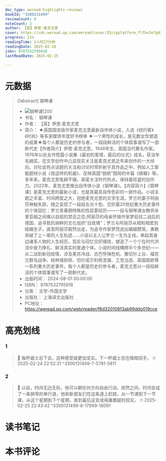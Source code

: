 ```yaml
---
doc_type: weread-highlights-reviews
bookId: "3300131499"
reviewCount: 0
noteCount: 2
author: 【英】伊恩·麦克尤恩
cover: https://cdn.weread.qq.com/weread/cover/35/cpplatform_flfbv3e7g92zugh6hspapy/t6_cpplatform_flfbv3e7g92zugh6hspapy1737355329.jpg
progress: 21%
readingTime: 1小时27分钟
readingDate: 2025-02-20
isbn: 9787532795918
lastReadDate: 2025-02-25

---
```

# 元数据
> [!abstract] 钢琴课
> - ![ 钢琴课|200](https://cdn.weread.qq.com/weread/cover/35/cpplatform_flfbv3e7g92zugh6hspapy/t6_cpplatform_flfbv3e7g92zugh6hspapy1737355329.jpg)
> - 书名： 钢琴课
> - 作者： 【英】伊恩·麦克尤恩
> - 简介： ★英国国宝级作家麦克尤恩最新自传体小说，入选《纽约客》《时尚》等多家媒体年度好书榜单 ★一个男性的成长，是无数女性塑造的成果★每个人都是历史的参与者，一段段鲜活的个体叙事谱写了一部断代史【作者简介】伊恩·麦克尤恩，1948年生，英国当代著名作家。1976年以处女作短篇小说集《最初的爱情，最后的仪式》成名，获当年毛姆奖。在文学创作中凸显现实关注是麦克尤恩近年来创作的一大倾向，对社会热点话题的关注和讨论时常折射于其作品之中，例如人工智能题材小说《我这样的机器》、反映英国“脱欧”困局的中篇《蟑螂》等。多年来，麦克尤恩笔耕不辍，紧密关注时代热点，保持着旺盛的创作力。2022年，麦克尤恩推出自传体小说《钢琴课》。【内容简介】《钢琴课》是麦克尤恩的最新小说，也是其最具自传色彩的一部作品。小说主题之丰富、时间跨度之大，冠绝麦克尤恩的文学生涯。罗兰的妻子阿丽莎神秘失踪，随之呈现了一段段五光十色、交织着20世纪重大历史事件的个体回忆：罗兰青春期特殊的性启蒙经历——一段与钢琴课女教师米里亚姆之间难以自拔的禁忌之恋;阿丽莎的母亲怀揣作家梦前往二战后的德国、追寻抵抗纳粹的文化组织“白玫瑰”；罗兰与阿丽莎从相知相爱到结婚生子，直至阿丽莎毅然出走，为追寻作家梦而逃出婚姻樊笼，勇敢突破了上一辈的人生轨迹……小说以主人公罗兰一生为主线，串起其身边诸多人物的人生经历，现实与回忆交织缠绕，塑造了一个个在时代洪流中奋力挣扎、鲜活真实的普通个体。小说时间线横跨半个多世纪——从二战到新冠疫情，涉及美苏冷战、古巴导弹危机、撒切尔上台、福克兰群岛战争、柏林墙拆除、切尔诺贝利核泄漏、工党当选、英国脱欧等一系列重大历史事件。每个人都是历史的参与者，麦克尤恩以一段段鲜活的个体叙事谱写了一部断代史。
> - 出版时间： 2024-08-01 00:00:00
> - ISBN： 9787532795918
> - 分类： 文学-外国文学
> - 出版社： 上海译文出版社
> - PC地址：https://weread.qq.com/web/reader/f8d32010813ab99ddg019cce

# 高亮划线

### 1

> 📌 每杯威士忌下去，这种感受就更加坚实。下一杯威士忌在暗暗招手。 
> ⏱ 2025-02-24 22:52:31 ^3300131499-7-5781-5811

### 2

> 📌 以前，时间无边无际，他可以朝任何方向自由行动。突然之间，时间变成了一条狭窄的单行道，他和新朋友们在这条道上赶路，从一节课到下一节课，从这个星期到下个星期，直到最后这变成毋庸置疑的现实。 
> ⏱ 2025-02-25 22:43:42 ^3300131499-8-17999-18091

# 读书笔记

# 本书评论

